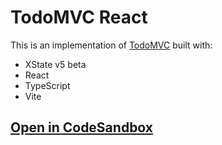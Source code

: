 # TodoMVC React

This is an implementation of [TodoMVC](https://todomvc.com/) built with:

- XState v5 beta
- React
- TypeScript
- Vite

## [Open in CodeSandbox](https://codesandbox.io/p/sandbox/github/statelyai/xstate/tree/main/examples/todomvc-react)
